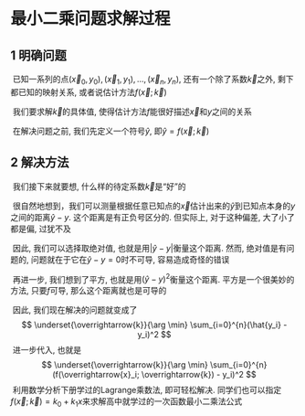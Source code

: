 # 最小二乘问题求解过程

## 1 明确问题

​		已知一系列的点$(\overrightarrow{x}_0, y_0), (\overrightarrow{x}_1, y_1), ..., (\overrightarrow{x}_n, y_n)$, 还有一个除了系数$\overrightarrow{k}$之外, 剩下都已知的映射关系, 或者说估计方法$f(\overrightarrow{x}; \overrightarrow{k})$

​		我们要求解$\overrightarrow{k}$的具体值, 使得估计方法$f$能很好描述$\overrightarrow{x}$和$y$之间的关系

​		在解决问题之前, 我们先定义一个符号$\hat{y}$, 即$\hat{y} = f(\overrightarrow{x}; \overrightarrow{k})$

## 2 解决方法

​		我们接下来就要想, 什么样的待定系数$\overrightarrow{k}$是“好”的

​		很自然地想到，我们可以测量根据任意已知点的$\overrightarrow{x}$估计出来的$\hat{y}$到已知点本身的$y$之间的距离$\hat{y}-y$. 这个距离是有正负号区分的. 但实际上, 对于这种偏差, 大了小了都是偏, 过犹不及

​		因此, 我们可以选择取绝对值, 也就是用$|\hat{y}-y|$衡量这个距离. 然而, 绝对值是有问题的, 问题就在于它在$\hat{y}-y = 0$时不可导, 容易造成奇怪的错误

​		再进一步, 我们想到了平方, 也就是用$(\hat{y}-y)^2$衡量这个距离. 平方是一个很美妙的方法, 只要$f$可导, 那么这个距离就也是可导的

​		因此, 我们现在解决的问题就变成了
$$
\underset{\overrightarrow{k}}{\arg \min} \sum_{i=0}^{n}(\hat{y_i} - y_i)^2
$$
​		进一步代入, 也就是
$$
\underset{\overrightarrow{k}}{\arg \min} \sum_{i=0}^{n}(f(\overrightarrow{x}_i; \overrightarrow{k}) - y_i)^2
$$
​		利用数学分析下册学过的Lagrange乘数法, 即可轻松解决. 同学们也可以指定$f(\overrightarrow{x}; \overrightarrow{k}) = k_0 + k_1 x$来求解高中就学过的一次函数最小二乘法公式